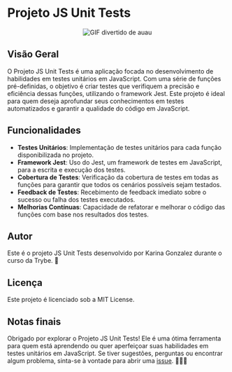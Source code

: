 # Projeto JS Unit Tests
<p align="center">
  <img src="https://media.tenor.com/9X-I0mcc_OgAAAAC/dog-funny.gif" alt="GIF divertido de auau"/>
</p>

## Visão Geral
O Projeto JS Unit Tests é uma aplicação focada no desenvolvimento de habilidades em testes unitários em JavaScript. Com uma série de funções pré-definidas, o objetivo é criar testes que verifiquem a precisão e eficiência dessas funções, utilizando o framework Jest. Este projeto é ideal para quem deseja aprofundar seus conhecimentos em testes automatizados e garantir a qualidade do código em JavaScript.

## Funcionalidades
- **Testes Unitários**: Implementação de testes unitários para cada função disponibilizada no projeto.
- **Framework Jest**: Uso do Jest, um framework de testes em JavaScript, para a escrita e execução dos testes.
- **Cobertura de Testes**: Verificação da cobertura de testes em todas as funções para garantir que todos os cenários possíveis sejam testados.
- **Feedback de Testes**: Recebimento de feedback imediato sobre o sucesso ou falha dos testes executados.
- **Melhorias Contínuas**: Capacidade de refatorar e melhorar o código das funções com base nos resultados dos testes.

## Autor
Este é o projeto JS Unit Tests desenvolvido por Karina Gonzalez durante o curso da Trybe. 🌟

## Licença
Este projeto é licenciado sob a MIT License.

## Notas finais
Obrigado por explorar o Projeto JS Unit Tests! Ele é uma ótima ferramenta para quem está aprendendo ou quer aperfeiçoar suas habilidades em testes unitários em JavaScript. Se tiver sugestões, perguntas ou encontrar algum problema, sinta-se à vontade para abrir uma [issue](https://github.com/KarinaGonzalez99/Projeto-JS-Unit-Tests/issues). 👩‍💻🧪


